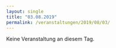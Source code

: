 ```yaml
---
layout: single
title: "03.08.2019"
permalink: /veranstaltungen/2019/08/03/
---
```


Keine Veranstaltung an diesem Tag.
